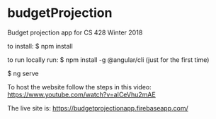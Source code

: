 # budgetProjection
Budget projection app for CS 428 Winter 2018

to install:
$ npm install

to run locally run:
$ npm install -g @angular/cli (just for the first time)

$ ng serve

To host the website follow the steps in this video:
https://www.youtube.com/watch?v=aICeVhu2mAE

The live site is: https://budgetprojectionapp.firebaseapp.com/
